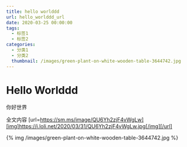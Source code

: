 ```yaml
---
title: hello worlddd
url: hello_worlddd_url
date: 2020-03-25 00:00:00
tags:
  - 标签1
  - 标签2
categories:
  - 分类1
  - 分类2
  thumbnail: /images/green-plant-on-white-wooden-table-3644742.jpg
---
```


# Hello Worlddd
你好世界

<!-- more -->

全文内容
[url=https://sm.ms/image/QU6Yh2zjF4vWgLw][img]https://i.loli.net/2020/03/31/QU6Yh2zjF4vWgLw.jpg[/img][/url]

{% img /images/green-plant-on-white-wooden-table-3644742.jpg %}
